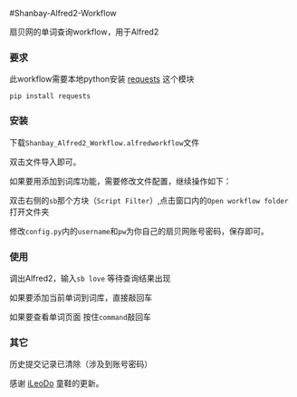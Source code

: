 #Shanbay-Alfred2-Workflow

扇贝网的单词查询workflow，用于Alfred2


### 要求

此workflow需要本地python安装 [requests](http://docs.python-requests.org/en/latest/) 这个模块

	pip install requests

### 安装
下载`Shanbay_Alfred2_Workflow.alfredworkflow`文件

双击文件导入即可。

如果要用添加到词库功能，需要修改文件配置，继续操作如下：

双击右侧的`sb`那个方块（`Script Filter`）,点击窗口内的`Open workflow folder`打开文件夹

修改`config.py`内的`username`和`pw`为你自己的扇贝网账号密码，保存即可。

### 使用
调出Alfred2，输入`sb love`
等待查询结果出现

如果要添加当前单词到词库，直接敲回车

如果要查看单词页面
按住`command`敲回车

### 其它
历史提交记录已清除（涉及到账号密码）

感谢 [iLeoDo](https://github.com/iLeoDo) 童鞋的更新。

